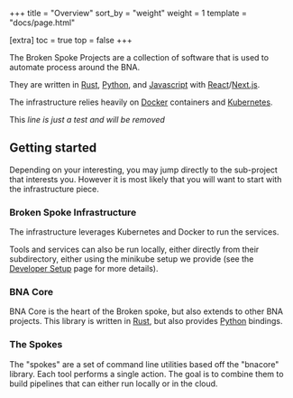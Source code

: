 +++
title = "Overview"
sort_by = "weight"
weight = 1
template = "docs/page.html"

[extra]
toc = true
top = false
+++

The Broken Spoke Projects are a collection of software that is used to automate
process around the BNA.

They are written in [Rust], [Python], and [Javascript] with [React]/[Next.js].

The infrastructure relies heavily on [Docker] containers and [Kubernetes].

This _line is just a test and will be removed_

## Getting started

Depending on your interesting, you may jump directly to the sub-project that
interests you. However it is most likely that you will want to start with the
infrastructure piece.

### Broken Spoke Infrastructure

The infrastructure leverages Kubernetes and Docker to run the services.

Tools and services can also be run locally, either directly from their
subdirectory, either using the minikube setup we provide (see the
[Developer Setup](./developer-setup.md) page for more details).

### BNA Core

BNA Core is the heart of the Broken spoke, but also extends to other BNA
projects. This library is written in [Rust], but also provides [Python]
bindings.

### The Spokes

The "spokes" are a set of command line utilities based off the "bnacore"
library. Each tool performs a single action. The goal is to combine them to
build pipelines that can either run locally or in the cloud.

[docker]: https://www.docker.com/
[javascript]: https://developer.mozilla.org/en-US/docs/Web/JavaScript
[kubernetes]: https://kubernetes.io/
[next.js]: https://nextjs.org/
[python]: https://www.python.org/
[react]: https://reactjs.org/
[rust]: https://www.rust-lang.org/
